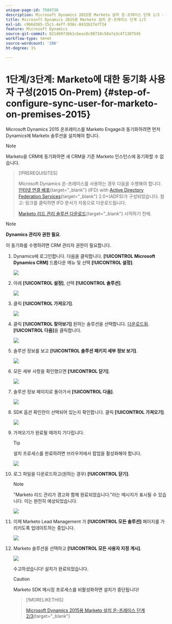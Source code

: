 ```yaml
---
unique-page-id: 7504736
description: Microsoft Dynamics 2015용 Marketo 설치 온-프레미스 단계 1/3 - Marketo 문서 - 제품 설명서
title: Microsoft Dynamics 2015용 Marketo 설치 온-프레미스 단계 1/3
exl-id: c9b6d365-15c1-4eff-938c-8433b1fe7f24
feature: Microsoft Dynamics
source-git-commit: 821d69736b1cbeac0c80718c58a7a3c471387545
workflow-type: tm+mt
source-wordcount: '286'
ht-degree: 1%

---
```


# 1단계/3단계: Marketo에 대한 동기화 사용자 구성(2015 On-Prem) {#step-of-configure-sync-user-for-marketo-on-premises-2015}

Microsoft Dynamics 2015 온프레미스를 Marketo Engage과 동기화하려면 먼저 Dynamics에 Marketo 솔루션을 설치해야 합니다.

>[!NOTE]
>
>Marketo을 CRM에 동기화하면 새 CRM을 기존 Marketo 인스턴스에 동기화할 수 없습니다.

>[!PREREQUISITES]
>
>Microsoft Dynamics 온-프레미스를 사용하는 경우 다음을 수행해야 합니다. [인터넷 연결 배포](https://www.microsoft.com/en-us/download/confirmation.aspx?id=41701){target="_blank"} (IFD) with [Active Directory Federation Services](https://msdn.microsoft.com/en-us/library/bb897402.aspx){target="_blank"} 2.0+(ADFS)가 구성되었습니다. 참고: 링크를 클릭하면 IFD 문서가 자동으로 다운로드됩니다.
>
>[Marketo 리드 관리 솔루션 다운로드](/help/marketo/product-docs/crm-sync/microsoft-dynamics-sync/sync-setup/download-the-marketo-lead-management-solution.md){target="_blank"} 시작하기 전에.

>[!NOTE]
>
>**Dynamics 관리자 권한 필요**.
>
>이 동기화를 수행하려면 CRM 관리자 권한이 필요합니다.

1. Dynamics에 로그인합니다. 다음을 클릭합니다. **[!UICONTROL Microsoft Dynamics CRM]** 드롭다운 메뉴 및 선택 **[!UICONTROL 설정]**.

   ![](assets/image2015-3-19-8-33-29.png)

1. 아래 **[!UICONTROL 설정]**, 선택 **[!UICONTROL 솔루션]**.

   ![](assets/image2015-3-19-8-33-3.png)

1. 클릭 **[!UICONTROL 가져오기]**.

   ![](assets/image2015-3-19-8-34-8.png)

1. 클릭 **[!UICONTROL 찾아보기]** 원하는 솔루션을 선택합니다. [다운로드됨](/help/marketo/product-docs/crm-sync/microsoft-dynamics-sync/sync-setup/download-the-marketo-lead-management-solution.md). **[!UICONTROL 다음]**&#x200B;을 클릭합니다.

   ![](assets/image2015-3-19-9-20-56.png)

1. 솔루션 정보를 보고 **[!UICONTROL 솔루션 패키지 세부 정보 보기]**.

   ![](assets/image2015-11-18-11-12-8.png)

1. 모든 세부 사항을 확인했으면 **[!UICONTROL 닫기]**.

   ![](assets/step6.png)

1. 솔루션 정보 페이지로 돌아가서 **[!UICONTROL 다음]**.

   ![](assets/image2015-3-19-9-21-50.png)

1. SDK 옵션 확인란이 선택되어 있는지 확인합니다. 클릭 **[!UICONTROL 가져오기]**.

   ![](assets/image2015-3-19-9-19-12.png)

1. 가져오기가 완료될 때까지 기다립니다.

   >[!TIP]
   >
   >설치 프로세스를 완료하려면 브라우저에서 팝업을 활성화해야 합니다.

   ![](assets/image2015-3-11-11-34-9.png)

1. 로그 파일을 다운로드하고(원하는 경우) **[!UICONTROL 닫기]**.

   >[!NOTE]
   >
   >&quot;Marketo 리드 관리가 경고와 함께 완료되었습니다.&quot;라는 메시지가 표시될 수 있습니다. 이는 완전히 예상되었습니다.

   ![](assets/image2015-3-13-9-54-39.png)

1. 이제 Marketo Lead Management 가 **[!UICONTROL 모든 솔루션]** 페이지를 가리키도록 업데이트하는 중입니다.

   ![](assets/image2015-3-19-8-40-38.png)

1. Marketo 솔루션을 선택하고 **[!UICONTROL 모든 사용자 지정 게시]**.

   ![](assets/image2015-3-19-8-41-21.png)

   수고하셨습니다! 설치가 완료되었습니다.

   >[!CAUTION]
   >
   >Marketo SDK 메시징 프로세스를 비활성화하면 설치가 중단됩니다!

   >[!MORELIKETHIS]
   >
   >[Microsoft Dynamics 2015용 Marketo 설치 온-프레미스 단계 2/3](/help/marketo/product-docs/crm-sync/microsoft-dynamics-sync/sync-setup/connecting-to-legacy-versions/step-2-of-3-set-up-2015.md){target="_blank"}
